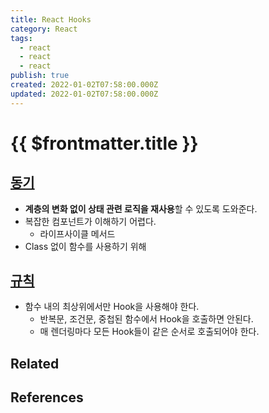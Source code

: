 ```yaml
---
title: React Hooks
category: React
tags:
  - react
  - react
  - react
publish: true
created: 2022-01-02T07:58:00.000Z
updated: 2022-01-02T07:58:00.000Z
---
```


# {{ $frontmatter.title }}

## [동기](https://ko.reactjs.org/docs/hooks-intro.html#motivation)

- **계층의 변화 없이 상태 관련 로직을 재사용**할 수 있도록 도와준다.
- 복잡한 컴포넌트가 이해하기 어렵다.
  - 라이프사이클 메서드
- Class 없이 함수를 사용하기 위해

## [규칙](https://ko.reactjs.org/docs/hooks-rules.html)

- 함수 내의 최상위에서만 Hook을 사용해야 한다.
  - 반복문, 조건문, 중첩된 함수에서 Hook을 호출하면 안된다.
  - 매 렌더링마다 모든 Hook들이 같은 순서로 호출되어야 한다.

## Related

## References
